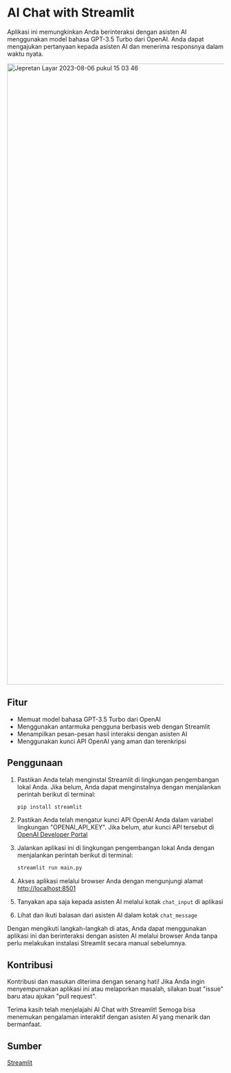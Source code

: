 # AI Chat with Streamlit
Aplikasi ini memungkinkan Anda berinteraksi dengan asisten AI menggunakan model bahasa GPT-3.5 Turbo dari OpenAI. Anda dapat mengajukan pertanyaan kepada asisten AI dan menerima responsnya dalam waktu nyata.

<img width="1440" alt="Jepretan Layar 2023-08-06 pukul 15 03 46" src="https://github.com/OmenYar/AI-Chat-Streamlit/assets/109267502/df4780d7-3bf8-48ed-9485-d4089205308c">

## Fitur

- Memuat model bahasa GPT-3.5 Turbo dari OpenAI
- Menggunakan antarmuka pengguna berbasis web dengan Streamlit
- Menampilkan pesan-pesan hasil interaksi dengan asisten AI
- Menggunakan kunci API OpenAI yang aman dan terenkripsi

## Penggunaan

1. Pastikan Anda telah menginstal Streamlit di lingkungan pengembangan lokal Anda. Jika belum, Anda dapat menginstalnya dengan menjalankan perintah berikut di terminal:
   ```python
   pip install streamlit
   ```
2. Pastikan Anda telah mengatur kunci API OpenAI Anda dalam variabel lingkungan "OPENAI_API_KEY". Jika belum, atur kunci API tersebut di [OpenAI Developer Portal](https://openai.com/)

3. Jalankan aplikasi ini di lingkungan pengembangan lokal Anda dengan menjalankan perintah berikut di terminal:
   ```python
   streamlit run main.py
   ```
4. Akses aplikasi melalui browser Anda dengan mengunjungi alamat [http://localhost:8501](http://localhost:8501)

5. Tanyakan apa saja kepada asisten AI melalui kotak `chat_input` di aplikasi

6. Lihat dan ikuti balasan dari asisten AI dalam kotak `chat_message`

Dengan mengikuti langkah-langkah di atas, Anda dapat menggunakan aplikasi ini dan berinteraksi dengan asisten AI melalui browser Anda tanpa perlu melakukan instalasi Streamlit secara manual sebelumnya.

## Kontribusi

Kontribusi dan masukan diterima dengan senang hati! Jika Anda ingin menyempurnakan aplikasi ini atau melaporkan masalah, silakan buat "issue" baru atau ajukan "pull request".

Terima kasih telah menjelajahi AI Chat with Streamlit! Semoga bisa menemukan pengalaman interaktif dengan asisten AI yang menarik dan bermanfaat.

## Sumber

[Streamlit](https://streamlit.io/)
